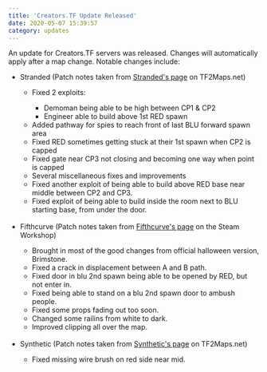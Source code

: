 ```yaml
---
title: 'Creators.TF Update Released'
date: 2020-05-07 15:39:57
category: updates
---
```


<p>An update for Creators.TF servers was released. Changes will automatically apply after a map change. Notable changes include:</p>
<ul>
	<li>Stranded (Patch notes taken from <a href="https://tf2maps.net/downloads/stranded.6981/update?update=22850" target="_blank">Stranded's page</a> on TF2Maps.net)</li>
	<ul>
		<li>Fixed 2 exploits:</li>
		<ul>
			<li>Demoman being able to be high between CP1 & CP2</li>
			<li>Engineer able to build above 1st RED spawn</li>
		</ul>
		<li>Added pathway for spies to reach front of last BLU forward spawn area</li>
		<li>Fixed RED sometimes getting stuck at their 1st spawn when CP2 is capped</li>
		<li>Fixed gate near CP3 not closing and becoming one way when point is capped</li>
		<li>Several miscellaneous fixes and improvements</li>
		<li>Fixed another exploit of being able to build above RED base near middle between CP2 and CP3.</li>
		<li>Fixed exploit of being able to build inside the room next to BLU starting base, from under the door.</li>
	</ul>
<br>
	<li>Fifthcurve (Patch notes taken from <a href="https://steamcommunity.com/sharedfiles/filedetails/changelog/648227046" target="_blank">Fifthcurve's page</a> on the Steam Workshop)</li>
	<ul>
		<li>Brought in most of the good changes from official halloween version, Brimstone.</li>
		<li>Fixed a crack in displacement between A and B path.</li>
		<li>Fixed door in blu 2nd spawn being able to be opened by RED, but not enter in.</li>
		<li>Fixed being able to stand on a blu 2nd spawn door to ambush people.</li>
		<li>Fixed some props fading out too soon.</li>
		<li>Changed some railins from white to dark.</li>
		<li>Improved clipping all over the map.</li>
	</ul>
<br>
	<li>Synthetic (Patch notes taken from <a href="https://tf2maps.net/downloads/synthetic.5573/update?update=22805" target="_blank">Synthetic's page</a> on TF2Maps.net)</li>
	<ul>
		<li>Fixed missing wire brush on red side near mid.</li>
	</ul>
</ul>
